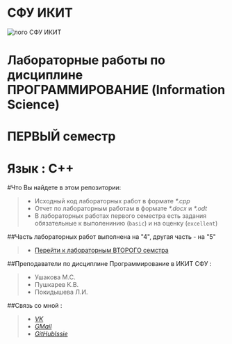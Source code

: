 СФУ ИКИТ
=====================

![лого СФУ ИКИТ](http://cs303104.vk.me/v303104705/38d3/RCd9ruiSIVw.jpg)

Лабораторные работы по дисциплине ПРОГРАММИРОВАНИЕ (Information Science)
=====================
ПЕРВЫЙ семестр
=====================


**Язык : C++**
=====================

#Что Вы найдете в этом репозитории:

> * Исходный код лабораторных работ в формате _*.cpp_
> * Отчет по лабораторным работам в формате _*.docx_ и _*.odt_
> * В лабораторных работах первого семестра есть задания обязательные к выполенинию (`basic`) и на оценку (`excellent`)

##Часть лабораторных работ выполнена на "4", другая часть - на "5"

> * [Перейти к лабораторным ВТОРОГО семстра](https://github.com/ABBATnull/SFU-IKIT-LABY-PROG-2-SEMESTER)

##Преподаватели по дисциплине Программирование в ИКИТ СФУ : 
> * Ушакова М.С.
> * Пушкарев К.В.
> * Покидышева Л.И.

##Связь со мной :
> * [_VK_](https://vk.com/a_b_b_a_t)
> * [_GMail_](mrabbat69@gmail.com)
> * [_GitHubIssie_](https://github.com/ABBATnull/SFU-IKIT-LABY-PROG-1-SEMESTER/issues)
